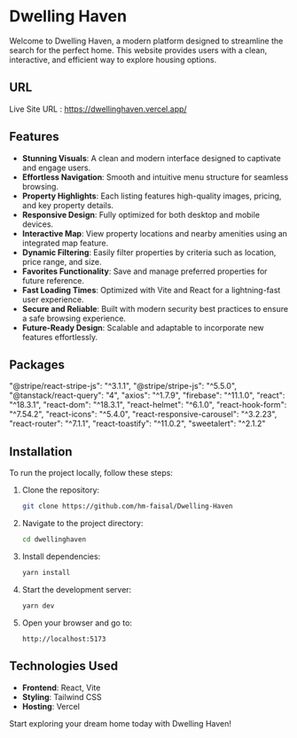 # Dwelling Haven

Welcome to Dwelling Haven, a modern platform designed to streamline the search for the perfect home. This website provides users with a clean, interactive, and efficient way to explore housing options.

## URL

Live Site URL : https://dwellinghaven.vercel.app/

## Features

- **Stunning Visuals**: A clean and modern interface designed to captivate and engage users.
- **Effortless Navigation**: Smooth and intuitive menu structure for seamless browsing.
- **Property Highlights**: Each listing features high-quality images, pricing, and key property details.
- **Responsive Design**: Fully optimized for both desktop and mobile devices.
- **Interactive Map**: View property locations and nearby amenities using an integrated map feature.
- **Dynamic Filtering**: Easily filter properties by criteria such as location, price range, and size.
- **Favorites Functionality**: Save and manage preferred properties for future reference.
- **Fast Loading Times**: Optimized with Vite and React for a lightning-fast user experience.
- **Secure and Reliable**: Built with modern security best practices to ensure a safe browsing experience.
- **Future-Ready Design**: Scalable and adaptable to incorporate new features effortlessly.

## Packages

"@stripe/react-stripe-js": "^3.1.1",
"@stripe/stripe-js": "^5.5.0",
"@tanstack/react-query": "4",
"axios": "^1.7.9",
"firebase": "^11.1.0",
"react": "^18.3.1",
"react-dom": "^18.3.1",
"react-helmet": "^6.1.0",
"react-hook-form": "^7.54.2",
"react-icons": "^5.4.0",
"react-responsive-carousel": "^3.2.23",
"react-router": "^7.1.1",
"react-toastify": "^11.0.2",
"sweetalert": "^2.1.2"

## Installation

To run the project locally, follow these steps:

1. Clone the repository:

   ```bash
   git clone https://github.com/hm-faisal/Dwelling-Haven
   ```

2. Navigate to the project directory:

   ```bash
   cd dwellinghaven
   ```

3. Install dependencies:

   ```bash
   yarn install
   ```

4. Start the development server:

   ```bash
   yarn dev
   ```

5. Open your browser and go to:
   ```
   http://localhost:5173
   ```

## Technologies Used

- **Frontend**: React, Vite
- **Styling**: Tailwind CSS
- **Hosting**: Vercel

Start exploring your dream home today with Dwelling Haven!
